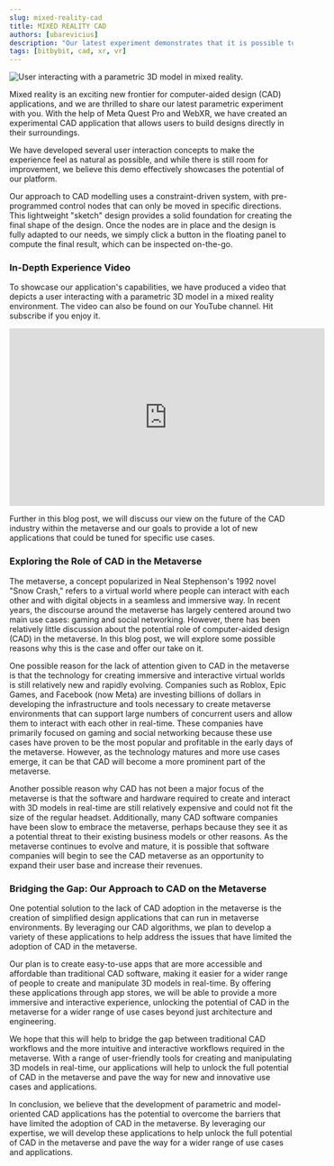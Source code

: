 ```yaml
---
slug: mixed-reality-cad
title: MIXED REALITY CAD
authors: [ubarevicius]
description: "Our latest experiment demonstrates that it is possible to use our CAD algorithms in a mixed reality environment, showcasing interactions with parametric 3D models using Meta Quest Pro."
tags: [bitbybit, cad, xr, vr]
---
```


![User interacting with a parametric 3D model in mixed reality.](https://ik.imagekit.io/bitbybit/app/assets/blog/mixed-reality-cad/mixed-reality-cad.jpg "User interacting with the parametric 3D model in mixed reality.")

Mixed reality is an exciting new frontier for computer-aided design (CAD) applications, and we are thrilled to share our latest parametric experiment with you. With the help of Meta Quest Pro and WebXR, we have created an experimental CAD application that allows users to build designs directly in their surroundings.

<!-- truncate -->

We have developed several user interaction concepts to make the experience feel as natural as possible, and while there is still room for improvement, we believe this demo effectively showcases the potential of our platform.

Our approach to CAD modelling uses a constraint-driven system, with pre-programmed control nodes that can only be moved in specific directions. This lightweight "sketch" design provides a solid foundation for creating the final shape of the design. Once the nodes are in place and the design is fully adapted to our needs, we simply click a button in the floating panel to compute the final result, which can be inspected on-the-go.

### In-Depth Experience Video

To showcase our application's capabilities, we have produced a video that depicts a user interacting with a parametric 3D model in a mixed reality environment. The video can also be found on our YouTube channel. Hit subscribe if you enjoy it.

<div class="responsive-video-container">
  <iframe 
    width="560" 
    height="315" 
    src="https://www.youtube.com/embed/4rqxlJcS4eU" 
    title="YouTube video player - Mixed Reality CAD Demo" 
    frameborder="0" 
    allow="accelerometer; clipboard-write; encrypted-media; gyroscope; picture-in-picture; web-share" 
    allowfullscreen>
  </iframe>
</div>

Further in this blog post, we will discuss our view on the future of the CAD industry within the metaverse and our goals to provide a lot of new applications that could be tuned for specific use cases.

### Exploring the Role of CAD in the Metaverse

The metaverse, a concept popularized in Neal Stephenson's 1992 novel "Snow Crash," refers to a virtual world where people can interact with each other and with digital objects in a seamless and immersive way. In recent years, the discourse around the metaverse has largely centered around two main use cases: gaming and social networking. However, there has been relatively little discussion about the potential role of computer-aided design (CAD) in the metaverse. In this blog post, we will explore some possible reasons why this is the case and offer our take on it.

One possible reason for the lack of attention given to CAD in the metaverse is that the technology for creating immersive and interactive virtual worlds is still relatively new and rapidly evolving. Companies such as Roblox, Epic Games, and Facebook (now Meta) are investing billions of dollars in developing the infrastructure and tools necessary to create metaverse environments that can support large numbers of concurrent users and allow them to interact with each other in real-time. These companies have primarily focused on gaming and social networking because these use cases have proven to be the most popular and profitable in the early days of the metaverse. However, as the technology matures and more use cases emerge, it can be that CAD will become a more prominent part of the metaverse.

Another possible reason why CAD has not been a major focus of the metaverse is that the software and hardware required to create and interact with 3D models in real-time are still relatively expensive and could not fit the size of the regular headset. Additionally, many CAD software companies have been slow to embrace the metaverse, perhaps because they see it as a potential threat to their existing business models or other reasons. As the metaverse continues to evolve and mature, it is possible that software companies will begin to see the CAD metaverse as an opportunity to expand their user base and increase their revenues.

### Bridging the Gap: Our Approach to CAD on the Metaverse

One potential solution to the lack of CAD adoption in the metaverse is the creation of simplified design applications that can run in metaverse environments. By leveraging our CAD algorithms, we plan to develop a variety of these applications to help address the issues that have limited the adoption of CAD in the metaverse.

Our plan is to create easy-to-use apps that are more accessible and affordable than traditional CAD software, making it easier for a wider range of people to create and manipulate 3D models in real-time. By offering these applications through app stores, we will be able to provide a more immersive and interactive experience, unlocking the potential of CAD in the metaverse for a wider range of use cases beyond just architecture and engineering.

We hope that this will help to bridge the gap between traditional CAD workflows and the more intuitive and interactive workflows required in the metaverse. With a range of user-friendly tools for creating and manipulating 3D models in real-time, our applications will help to unlock the full potential of CAD in the metaverse and pave the way for new and innovative use cases and applications.

In conclusion, we believe that the development of parametric and model-oriented CAD applications has the potential to overcome the barriers that have limited the adoption of CAD in the metaverse. By leveraging our expertise, we will develop these applications to help unlock the full potential of CAD in the metaverse and pave the way for a wider range of use cases and applications.